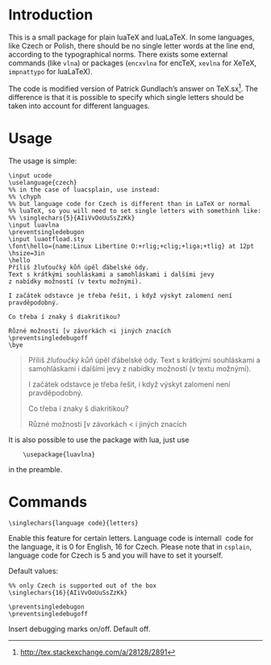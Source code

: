 # Introduction

This is a small package for plain luaTeX and luaLaTeX. In some languages,
like Czech or Polish, there should be no single letter words at the
line end, according to the typographical norms. There exists some
external commands (like `vlna`) or packages (`encxvlna` for encTeX,
`xevlna` for XeTeX, `impnattypo` for luaLaTeX).

The code is modified version of Patrick Gundlach’s answer on
TeX.sx[^1]. The difference is that it is possible to specify which
single letters should be taken into account for different
languages.

# Usage

The usage is simple:

    \input ucode
    \uselanguage{czech}
    %% in the case of luacsplain, use instead:
    %% \chyph
    %% but language code for Czech is different than in LaTeX or normal 
    %% luaTeX, so you will need to set single letters with somethinh like:
    %% \singlechars{5}{AIiVvOoUuSsZzKk}
    \input luavlna
    \preventsingledebugon
    \input luaotfload.sty
    \font\hello={name:Linux Libertine O:+rlig;+clig;+liga;+tlig} at 12pt 
    \hsize=3in
    \hello
    Příliš žluťoučký kůň úpěl ďábelské ódy. 
    Text s krátkými souhláskami a samohláskami i dalšími jevy 
    z nabídky možností (v textu možnými). 
    
    I začátek odstavce je třeba řešit, i když výskyt zalomení není pravděpodobný.
    
    Co třeba í znaky š diakritikou?
    
    Různé možnosti [v závorkách <i jiných znacích
    \preventsingledebugoff
    \bye

> Příliš *žluťoučký kůň* úpěl ďábelské ódy. Text s krátkými
> souhláskami a samohláskami i dalšími jevy z nabídky možností (v
> textu možnými).
> 
> I začátek odstavce je třeba řešit, i když výskyt zalomení není
> pravděpodobný.
> 
> Co třeba í znaky š diakritikou?
> 
> Různé možnosti [v závorkách < i jiných znacích

It is also possible to use the package with lua, just use

        \usepackage{luavlna}

in the preamble.

# Commands

    \singlechars{language code}{letters} 

Enable this feature for certain letters. Language code is internall
 code for the language, it is 0 for English, 16 for Czech.
Please note that in `csplain`, language code for Czech is 5 and
you will have to set it yourself.

Default values:

    %% only Czech is supported out of the box
    \singlechars{16}{AIiVvOoUuSsZzKk}

    \preventsingledebugon
    \preventsingledebugoff

Insert debugging marks on/off. Default off.

[^1]:
    <http://tex.stackexchange.com/a/28128/2891>
